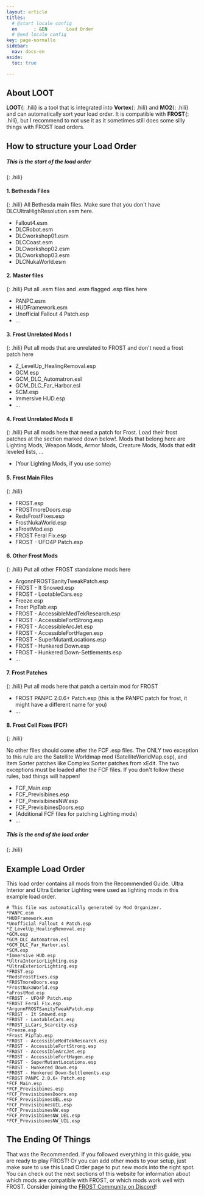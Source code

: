```yaml
---
layout: article
titles:
  # @start locale config
  en      : &EN       Load Order
  # @end locale config
key: page-normallo
sidebar:
  nav: docs-en
aside:
  toc: true

---
```


## About LOOT
**LOOT**{: .hili} is a tool that is integrated into **Vortex**{: .hili} and **MO2**{: .hili} and can automatically sort your load order.
It is compatible with **FROST**{: .hili}, but I recommend to not use it as it sometimes still does some silly things with FROST load orders.
 

## How to structure your Load Order
##### This is the start of the load order
{: .hili}

#### 1. Bethesda Files
{: .hili}
All Bethesda main files. Make sure that you don't have DLCUltraHighResolution.esm here.
- Fallout4.esm
- DLCRobot.esm
- DLCworkshop01.esm
- DLCCoast.esm
- DLCworkshop02.esm
- DLCworkshop03.esm
- DLCNukaWorld.esm


#### 2. Master files
{: .hili}
Put all .esm files and .esm flagged .esp files here 
- PANPC.esm
- HUDFramework.esm
- Unofficial Fallout 4 Patch.esp
- ...


#### 3. Frost Unrelated Mods I
{: .hili}
Put all mods that are unrelated to FROST and don't need a frost patch here
* Z_LevelUp_HealingRemoval.esp
* GCM.esp
* GCM_DLC_Automatron.esl
* GCM_DLC_Far_Harbor.esl
* SCM.esp
* Immersive HUD.esp
* ...


#### 4. Frost Unrelated Mods II
{: .hili}
Put all mods here that need a patch for Frost. Load their frost patches at the section marked down below!. Mods that belong here are Lighting Mods, Weapon Mods, Armor Mods, Creature Mods, Mods that edit leveled lists, ...
* (Your Lighting Mods, if you use some)


#### 5. Frost Main Files
{: .hili}

- FROST.esp
- FROSTmoreDoors.esp
- RedsFrostFixes.esp
- FrostNukaWorld.esp
- aFrostMod.esp
- FROST Feral Fix.esp
- FROST - UFO4P Patch.esp


#### 6. Other Frost Mods
{: .hili}
Put all other FROST standalone mods here
* ArgonnFROSTSanityTweakPatch.esp
* FROST - It Snowed.esp
* FROST - LootableCars.esp
* Freeze.esp
* Frost PipTab.esp
* FROST - AccessibleMedTekResearch.esp
* FROST - AccessibleFortStrong.esp
* FROST - AccessibleArcJet.esp
* FROST - AccessibleFortHagen.esp
* FROST - SuperMutantLocations.esp
* FROST - Hunkered Down.esp
* FROST - Hunkered Down-Settlements.esp
* ...


#### 7. Frost Patches
{: .hili}
Put all mods here that patch a certain mod for FROST
* FROST PANPC 2.0.6+ Patch.esp (this is the PANPC patch for frost, it might have a different name for you)
* ...


#### 8. Frost Cell Fixes (FCF)
{: .hili}

No other files should come after the FCF .esp files. 
The ONLY two exception to this rule are the Satellite Worldmap mod (SatelliteWorldMap.esp), and Item Sorter patches like Complex Sorter patches from xEdit. The two exceptions must be loaded after the FCF files. 
If you don't follow these rules, bad things will happen!

- FCF_Main.esp
- FCF_Previsibines.esp
- FCF_PrevisibinesNW.esp
- FCF_PrevisibinesDoors.esp
- (Additional FCF files for patching Lighting mods)
- ...

##### This is the end of the load order
{: .hili}



## Example Load Order
This load order contains all mods from the Recommended Guide.
Ultra Interior and Ultra Exterior Lighting were used as lighting mods in this example load order.
```
# This file was automatically generated by Mod Organizer.
*PANPC.esm
*HUDFramework.esm
*Unofficial Fallout 4 Patch.esp
*Z_LevelUp_HealingRemoval.esp
*GCM.esp
*GCM_DLC_Automatron.esl
*GCM_DLC_Far_Harbor.esl
*SCM.esp
*Immersive HUD.esp
*UltraInteriorLighting.esp
*UltraExteriorLighting.esp
*FROST.esp
*RedsFrostFixes.esp
*FROSTmoreDoors.esp
*FrostNukaWorld.esp
*aFrostMod.esp
*FROST - UFO4P Patch.esp
*FROST Feral Fix.esp
*ArgonnFROSTSanityTweakPatch.esp
*FROST - It Snowed.esp
*FROST - LootableCars.esp
*FROST_LLCars_Scarcity.esp
*Freeze.esp
*Frost PipTab.esp
*FROST - AccessibleMedTekResearch.esp
*FROST - AccessibleFortStrong.esp
*FROST - AccessibleArcJet.esp
*FROST - AccessibleFortHagen.esp
*FROST - SuperMutantLocations.esp
*FROST - Hunkered Down.esp
*FROST - Hunkered Down-Settlements.esp
*FROST PANPC 2.0.6+ Patch.esp
*FCF_Main.esp
*FCF_Previsibines.esp
*FCF_PrevisibinesDoors.esp
*FCF_PrevisibinesUEL.esp
*FCF_PrevisibinesUIL.esp
*FCF_PrevisibinesNW.esp
*FCF_PrevisibinesNW_UEL.esp
*FCF_PrevisibinesNW_UIL.esp
```

## The Ending Of Things
That was the Recommended. If you followed everything in this guide, you are ready to play FROST! 
Or you can add other mods to your setup, just make sure to use this Load Order page to put new mods into the right spot.
You can check out the next sections of this website for information about which mods are compatible with FROST, or which mods work well with FROST.
Consider joining the [FROST Community on Discord](https://discord.com/invite/BaKsm7Fn4A)!



